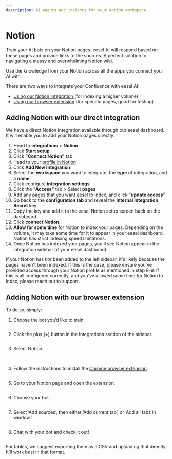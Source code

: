 ```yaml
---
description: AI agents and insights for your Notion workspace
---
```


# Notion

Train your AI bots on your Notion pages. eesel AI will respond based on these pages and provide links to the sources. A perfect solution to navigating a messy and overwhelming Notion wiki.

Use the knowledge from your Notion across all the apps you connect your AI with.&#x20;

There are two ways to integrate your Confluence with eesel AI:

* [Using our Notion integration ](notion.md#adding-notion-with-our-direct-integration)(for indexing a higher volume)
* [Using our browser extension](notion.md#adding-notion-with-our-browser-extension) (for specific pages, good for testing)



## Adding Notion with our direct integration

We have a direct Notion integration available through our eesel dashboard. It will enable you to add your Notion pages directly.

1. Head to **integrations** > **Notion**.
2. Click **Start setup**
3. Click **"Connect Notion"** tab
4. Head to your [profile in Notion](https://www.notion.so/profile/integrations)
5. Click **Add New Integration**
6. Select the **workspace** you want to integrate, the **type** of integration, and a **name**.
7. Click configure **integration settings**
8. Click the **"Access"** tab > Select **pages**
9. Add any pages that you want eesel to index, and click "**update access**"
10. Go back to the **configuration tab** and reveal the **Internal Integration Secret** key
11. Copy the key and add it to the eesel Notion setup screen back on the dashboard.
12. Click **connect Notion**.
13. **Allow for some time** for Notion to index your pages. Depending on the volume, it may take some time for it to appear in your eesel dashboard. Notion has strict indexing speed limitations.
14. Once Notion has indexed your pages, you'll see Notion appear in the integration sidebar of your eesel dashboard.

If your Notion has _not_ been added to the left sidebar, it's likely because the pages haven't been indexed. If this is the case, please ensure you've provided access through your Notion profile as mentioned in step 8-9. If this is all configured correctly, and you've allowed some time for Notion to index, please reach out to support.

## Adding Notion with our browser extension

To do so, simply:

1.  Choose the bot you’d like to train.



    <figure><img src="https://downloads.intercomcdn.com/i/o/lnz0cfjq/1238512045/7f5cabca35ff3f9aebdef2852e1a/Select+your+bot.png?expires=1753411500&#x26;signature=608718270033f13eb7b93f7e280c2b3d6385b58b49aa4e8d002934205d024376&#x26;req=dSIkHsx%2Fn4FbXPMW1HO4zdy7pbfFIKa34RNVzU8ax4B5hkFrUgoc06uxKUFV%0Ai%2BV8%0A" alt=""><figcaption></figcaption></figure>
2.  Click the plus (+) button in the Integrations section of the sidebar.



    <figure><img src="https://downloads.intercomcdn.com/i/o/lnz0cfjq/1238512199/855c1394f8c4715782f6b5e77644/Open+Sources.png?expires=1753411500&#x26;signature=7fa4ec21c5e87441d56e6a2c36f1059476c2ee6feeb1ff0d8313280ba2de384c&#x26;req=dSIkHsx%2Fn4BWUPMW1HO4zQrnK67%2BPYBdUuaRxbb39gc4rzu5UVRF%2FuQ7V4FC%0Awut9%0A" alt=""><figcaption></figcaption></figure>
3.  Select Notion.\
    ​



    <figure><img src="https://downloads.intercomcdn.com/i/o/lnz0cfjq/1238515506/61d7f06c081770937cf6a8d75399/Open+the+extension.png?expires=1753411500&#x26;signature=d7ae2dc9d350d6cfc62ae84cc0ed89e2ce95f6a58797d8b61b28ac23bfaece9b&#x26;req=dSIkHsx%2FmIRfX%2FMW1HO4zX6iEMHdeEHcTkNR1HvyVbN3gbnA6j8S4u%2B1nuXy%0A2cDX%0A" alt=""><figcaption></figcaption></figure>
4.  Follow the instructions to install the [Chrome browser extension](https://chromewebstore.google.com/detail/eesel-ai/ejhkkbilnpifailgngpkgmiofhioacjd).



    <figure><img src="https://downloads.intercomcdn.com/i/o/lnz0cfjq/1238516834/b57f2c5a3afa2fb8565ae2365db7/Follow+the+instructions.png?expires=1753411500&#x26;signature=cdeca1b5f125715e0a0404cf3b5e0ead11d5dbec003583d09791a317376a95e9&#x26;req=dSIkHsx%2Fm4lcXfMW1HO4zR9mspq%2FfflMrDLO2jBg5uyFkWMxeF3UwWorU6Ty%0A7bog%0A" alt=""><figcaption></figcaption></figure>
5.  Go to your Notion page and open the extension.



    <figure><img src="https://downloads.intercomcdn.com/i/o/lnz0cfjq/1238525168/437e619286d62dcd094ff6a2b941/Open+the+extension.png?expires=1753411500&#x26;signature=f35fa5823bdc944cb8e7399c56453fe1e3c8cc0f8c2ac830c0e68844769f6646&#x26;req=dSIkHsx8mIBZUfMW1HO4zXTeoAn3L%2FOL%2FzUTyAx%2FFwVzC9lFAmrAR9Yy4NJA%0AWeuh%0A" alt=""><figcaption></figcaption></figure>
6.  Choose your bot.



    <figure><img src="https://downloads.intercomcdn.com/i/o/lnz0cfjq/1238525353/508df067c39fe4ad53ae3c2b15e6/Choose+your+bot.png?expires=1753411500&#x26;signature=98a68391d4ffb87bda50af5a0e08eb25cf597ccfe2b759df7af531cd9cfbb51d&#x26;req=dSIkHsx8mIJaWvMW1HO4zel2ETzJZZp312Rxx%2BlLkGUB9kBEsZX0JglglMkv%0ASThB%0A" alt=""><figcaption></figcaption></figure>
7.  Select ’Add sources’, then either ’Add current tab’, or ’Add all tabs in window.’



    <figure><img src="https://downloads.intercomcdn.com/i/o/lnz0cfjq/1238525726/615b44b0e766a7852400cc50b8d4/Add+your+tab.png?expires=1753411500&#x26;signature=4fec66625da35c93e04b530d5bb74253423aba7a20e7fa060122f1b7ae4f3f6e&#x26;req=dSIkHsx8mIZdX%2FMW1HO4zW0JOnQHV6FCy%2B7c7C%2B%2FW64laP%2F%2BvVAw2pIvosVt%0AS3sj%0A" alt=""><figcaption></figcaption></figure>
8.  Chat with your bot and check it out!



    <figure><img src="https://downloads.intercomcdn.com/i/o/lnz0cfjq/1238526899/d5591e99e73393c7d79f550334b0/Test.png?expires=1753411500&#x26;signature=a5a92a6f73cd68315cac0b6045fcd5b104a998548515421949be22a641fa5615&#x26;req=dSIkHsx8m4lWUPMW1HO4zWl632VdOPGoeZsp%2FZWFKsvbp2w%2BldHd4QPOm8k%2B%0AYL5u%0A" alt=""><figcaption></figcaption></figure>

For tables, we suggest exporting them as a CSV and uploading that directly. It’ll work best in that format.
